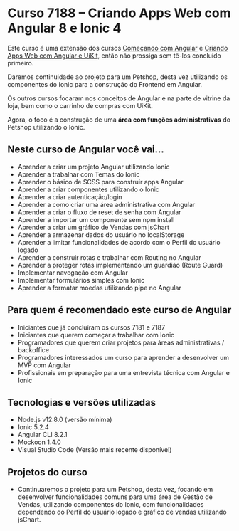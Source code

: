 # Curso 7188 – Criando Apps Web com Angular 8 e Ionic 4

Este curso é uma extensão dos cursos [Começando com Angular](https://balta.io/cursos/comecando-com-angular) e [Criando Apps Web com Angular e UiKit](https://balta.io/cursos/criando-apps-web-com-angular-e-uikit), então não prossiga sem tê-los concluído primeiro. 

Daremos continuidade ao projeto para um Petshop, desta vez utilizando os componentes do Ionic para a construção do Frontend em Angular.

Os outros cursos focaram nos conceitos de Angular e na parte de vitrine da loja, bem como o carrinho de compras com UiKit. 

Agora, o foco é a construção de uma **área com funções administrativas** do Petshop utilizando o Ionic.



## Neste curso de Angular você vai...

* Aprender a criar um projeto Angular utilizando Ionic
* Aprender a trabalhar com Temas do Ionic
* Aprender o básico de SCSS para construir apps Angular
* Aprender a criar componentes utilizando o Ionic
* Aprender a criar autenticação/login
* Aprender a como criar uma área administrativa com Angular
* Aprender a criar o fluxo de reset de senha com Angular
* Aprender a importar um componente sem npm install
* Aprender a criar um gráfico de Vendas com jsChart
* Aprender a armazenar dados do usuário no localStorage
* Aprender a limitar funcionalidades de acordo com o Perfil do usuário logado
* Aprender a construir rotas e trabalhar com Routing no Angular
* Aprender a proteger rotas implementando um guardião (Route Guard)
* Implementar navegação com Angular
* Implementar formulários simples com Ionic
* Aprender a formatar moedas utilizando pipe no Angular




## Para quem é recomendado este curso de Angular

* Iniciantes que já concluíram os cursos 7181 e 7187
* Iniciantes que querem começar a trabalhar com Ionic
* Programadores que querem criar projetos para áreas administrativas / backoffice
* Programadores interessados um curso para aprender a desenvolver um MVP com Angular
* Profissionais em preparação para uma entrevista técnica com Angular e Ionic




## Tecnologias e versões utilizadas

* Node.js v12.8.0 (versão mínima)
* Ionic 5.2.4
* Angular CLI 8.2.1
* Mockoon 1.4.0
* Visual Studio Code (Versão mais recente disponível)





## Projetos do curso

* Continuaremos o projeto para um Petshop, desta vez, focando em desenvolver funcionalidades comuns para uma área de Gestão de Vendas, utilizando componentes do Ionic, com funcionalidades dependendo do Perfil do usuário logado e gráfico de vendas utilizando jsChart.
